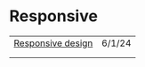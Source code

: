 # Responsive

|                                                                                    |        |
| ---------------------------------------------------------------------------------- | ------ |
| [Responsive design](https://medium.com/owl-studios/responsive-design-af7a1f14b991) | 6/1/24 |
|                                                                                    |        |
|                                                                                    |        |
